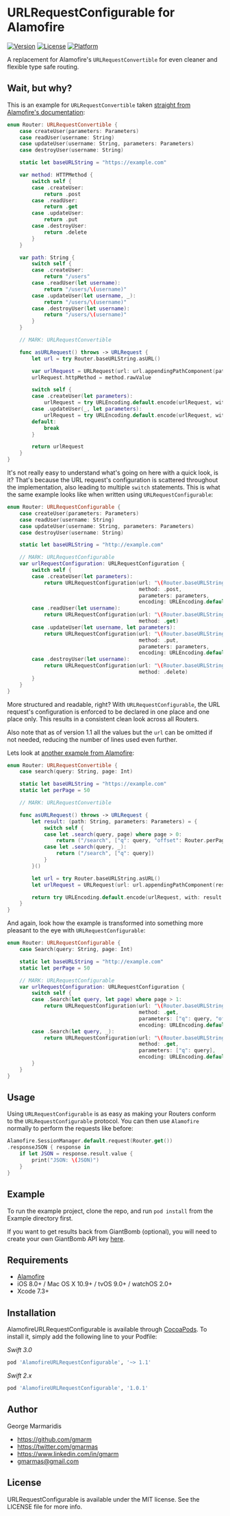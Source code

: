 # URLRequestConfigurable for Alamofire

[![Version](https://img.shields.io/cocoapods/v/AlamofireURLRequestConfigurable.svg?style=flat)](http://cocoapods.org/pods/AlamofireURLRequestConfigurable)
[![License](https://img.shields.io/cocoapods/l/AlamofireURLRequestConfigurable.svg?style=flat)](http://cocoapods.org/pods/AlamofireURLRequestConfigurable)
[![Platform](https://img.shields.io/cocoapods/p/AlamofireURLRequestConfigurable.svg?style=flat)](http://cocoapods.org/pods/AlamofireURLRequestConfigurable)

A replacement for Alamofire's `URLRequestConvertible` for even cleaner and flexible type safe routing.

## Wait, but why?

This is an example for `URLRequestConvertible` taken [straight from Alamofire's documentation](https://github.com/Alamofire/Alamofire#crud--authorization):
```swift
enum Router: URLRequestConvertible {
    case createUser(parameters: Parameters)
    case readUser(username: String)
    case updateUser(username: String, parameters: Parameters)
    case destroyUser(username: String)

    static let baseURLString = "https://example.com"

    var method: HTTPMethod {
        switch self {
        case .createUser:
            return .post
        case .readUser:
            return .get
        case .updateUser:
            return .put
        case .destroyUser:
            return .delete
        }
    }

    var path: String {
        switch self {
        case .createUser:
            return "/users"
        case .readUser(let username):
            return "/users/\(username)"
        case .updateUser(let username, _):
            return "/users/\(username)"
        case .destroyUser(let username):
            return "/users/\(username)"
        }
    }

    // MARK: URLRequestConvertible

    func asURLRequest() throws -> URLRequest {
        let url = try Router.baseURLString.asURL()

        var urlRequest = URLRequest(url: url.appendingPathComponent(path))
        urlRequest.httpMethod = method.rawValue

        switch self {
        case .createUser(let parameters):
            urlRequest = try URLEncoding.default.encode(urlRequest, with: parameters)
        case .updateUser(_, let parameters):
            urlRequest = try URLEncoding.default.encode(urlRequest, with: parameters)
        default:
            break
        }

        return urlRequest
    }
}
```

It's not really easy to understand what's going on here with a quick look, is it? That's because the URL request's configuration is scattered throughout the implementation, also leading to multiple `switch` statements. This is what the same example looks like when written using `URLRequestConfigurable`:

```swift
enum Router: URLRequestConfigurable {
    case createUser(parameters: Parameters)
    case readUser(username: String)
    case updateUser(username: String, parameters: Parameters)
    case destroyUser(username: String)

    static let baseURLString = "http://example.com"

    // MARK: URLRequestConfigurable
    var urlRequestConfiguration: URLRequestConfiguration {
        switch self {
        case .createUser(let parameters):
            return URLRequestConfiguration(url: "\(Router.baseURLString)/users",
                                           method: .post,
                                           parameters: parameters,
                                           encoding: URLEncoding.default)
        case .readUser(let username):
            return URLRequestConfiguration(url: "\(Router.baseURLString)/users/\(username)",
                                           method: .get)
        case .updateUser(let username, let parameters):
            return URLRequestConfiguration(url: "\(Router.baseURLString)/users/\(username)",
                                           method: .put,
                                           parameters: parameters,
                                           encoding: URLEncoding.default)
        case .destroyUser(let username):
            return URLRequestConfiguration(url: "\(Router.baseURLString)/users/\(username)",
                                           method: .delete)
        }
    }
}
```

More structured and readable, right? With `URLRequestConfigurable`, the URL request's configuration is enforced to be declared in one place and one place only. This results in a consistent clean look across all Routers.

Also note that as of version 1.1 all the values but the `url` can be omitted if not needed, reducing the number of lines used even further.

Lets look at [another example from Alamofire](https://github.com/Alamofire/Alamofire#api-parameter-abstraction):

```swift
enum Router: URLRequestConvertible {
    case search(query: String, page: Int)

    static let baseURLString = "https://example.com"
    static let perPage = 50

    // MARK: URLRequestConvertible

    func asURLRequest() throws -> URLRequest {
        let result: (path: String, parameters: Parameters) = {
            switch self {
            case let .search(query, page) where page > 0:
                return ("/search", ["q": query, "offset": Router.perPage * page])
            case let .search(query, _):
                return ("/search", ["q": query])
            }
        }()

        let url = try Router.baseURLString.asURL()
        let urlRequest = URLRequest(url: url.appendingPathComponent(result.path))

        return try URLEncoding.default.encode(urlRequest, with: result.parameters)
    }
}
```

And again, look how the example is transformed into something more pleasant to the eye with `URLRequestConfigurable`:

```swift
enum Router: URLRequestConfigurable {
    case Search(query: String, page: Int)

    static let baseURLString = "http://example.com"
    static let perPage = 50

    // MARK: URLRequestConfigurable
    var urlRequestConfiguration: URLRequestConfiguration {
        switch self {
        case .Search(let query, let page) where page > 1:
            return URLRequestConfiguration(url: "\(Router.baseURLString)/search",
                                           method: .get,
                                           parameters: ["q": query, "offset": Router.perPage * page],
                                           encoding: URLEncoding.default)
        case .Search(let query, _):
            return URLRequestConfiguration(url: "\(Router.baseURLString)/search",
                                           method: .get,
                                           parameters: ["q": query],
                                           encoding: URLEncoding.default)
        }
    }
}
```

## Usage

Using `URLRequestConfigurable` is as easy as making your Routers conform to the `URLRequestConfigurable` protocol. You can then use `Alamofire` normally to perform the requests like before:

```swift
Alamofire.SessionManager.default.request(Router.get())
.responseJSON { response in
    if let JSON = response.result.value {
        print("JSON: \(JSON)")
    }
}
```

## Example

To run the example project, clone the repo, and run `pod install` from the Example directory first.

If you want to get results back from GiantBomb (optional), you will need to create your own GiantBomb API key [here](http://www.giantbomb.com/api/).

## Requirements

- [Alamofire](https://github.com/Alamofire/Alamofire)
- iOS 8.0+ / Mac OS X 10.9+ / tvOS 9.0+ / watchOS 2.0+
- Xcode 7.3+

## Installation

AlamofireURLRequestConfigurable is available through [CocoaPods](http://cocoapods.org). To install
it, simply add the following line to your Podfile:

_Swift 3.0_
```ruby
pod 'AlamofireURLRequestConfigurable', '~> 1.1'
```

_Swift 2.x_
```ruby
pod 'AlamofireURLRequestConfigurable', '1.0.1'
```

## Author

George Marmaridis

- https://github.com/gmarm
- https://twitter.com/gmarmas
- https://www.linkedin.com/in/gmarm
- gmarmas@gmail.com

## License

URLRequestConfigurable is available under the MIT license. See the LICENSE file for more info.
